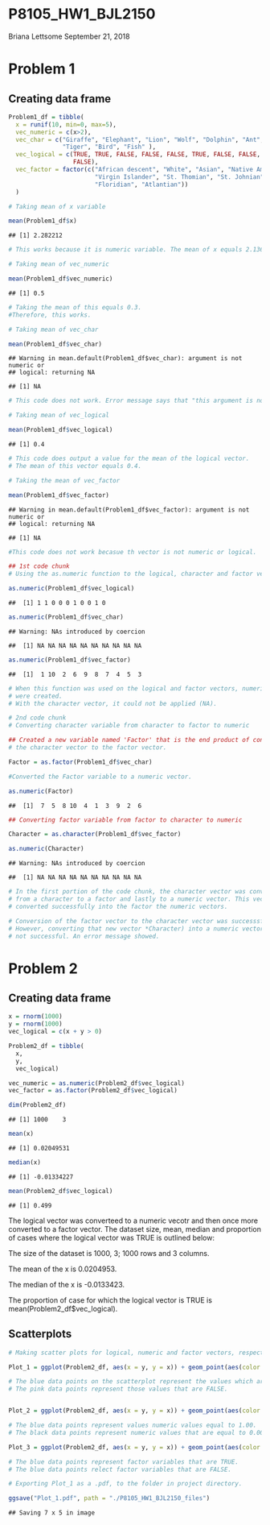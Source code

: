 P8105\_HW1\_BJL2150
================
Briana Lettsome
September 21, 2018

Problem 1
=========

Creating data frame
-------------------

``` r
Problem1_df = tibble(
  x = runif(10, min=0, max=5), 
  vec_numeric = c(x>2),
  vec_char = c("Giraffe", "Elephant", "Lion", "Wolf", "Dolphin", "Ant", "Dog", 
               "Tiger", "Bird", "Fish" ),
  vec_logical = c(TRUE, TRUE, FALSE, FALSE, FALSE, TRUE, FALSE, FALSE, TRUE, 
                  FALSE),
  vec_factor = factor(c("African descent", "White", "Asian", "Native American", 
                        "Virgin Islander", "St. Thomian", "St. Johnian", "Crucian", 
                        "Floridian", "Atlantian"))
  )
```

``` r
# Taking mean of x variable

mean(Problem1_df$x)
```

    ## [1] 2.282212

``` r
# This works because it is numeric variable. The mean of x equals 2.136482.
```

``` r
# Taking mean of vec_numeric

mean(Problem1_df$vec_numeric)
```

    ## [1] 0.5

``` r
# Taking the mean of this equals 0.3. 
#Therefore, this works.
```

``` r
# Taking mean of vec_char

mean(Problem1_df$vec_char)
```

    ## Warning in mean.default(Problem1_df$vec_char): argument is not numeric or
    ## logical: returning NA

    ## [1] NA

``` r
# This code does not work. Error message says that "this argument is not numeric or logical".
```

``` r
# Taking mean of vec_logical

mean(Problem1_df$vec_logical)
```

    ## [1] 0.4

``` r
# This code does output a value for the mean of the logical vector.
# The mean of this vector equals 0.4.
```

``` r
# Taking the mean of vec_factor

mean(Problem1_df$vec_factor)
```

    ## Warning in mean.default(Problem1_df$vec_factor): argument is not numeric or
    ## logical: returning NA

    ## [1] NA

``` r
#This code does not work becasue th vector is not numeric or logical.
```

``` r
## 1st code chunk
# Using the as.numeric function to the logical, character and factor vectors.

as.numeric(Problem1_df$vec_logical)
```

    ##  [1] 1 1 0 0 0 1 0 0 1 0

``` r
as.numeric(Problem1_df$vec_char)
```

    ## Warning: NAs introduced by coercion

    ##  [1] NA NA NA NA NA NA NA NA NA NA

``` r
as.numeric(Problem1_df$vec_factor)
```

    ##  [1]  1 10  2  6  9  8  7  4  5  3

``` r
# When this function was used on the logical and factor vectors, numeric values
# were created.
# With the character vector, it could not be applied (NA).
```

``` r
# 2nd code chunk
# Converting character variable from character to factor to numeric

## Created a new variable named 'Factor' that is the end product of converting
# the character vector to the factor vector.

Factor = as.factor(Problem1_df$vec_char)

#Converted the Factor variable to a numeric vector.

as.numeric(Factor)
```

    ##  [1]  7  5  8 10  4  1  3  9  2  6

``` r
## Converting factor variable from factor to character to numeric

Character = as.character(Problem1_df$vec_factor)

as.numeric(Character)
```

    ## Warning: NAs introduced by coercion

    ##  [1] NA NA NA NA NA NA NA NA NA NA

``` r
# In the first portion of the code chunk, the character vector was converted
# from a character to a factor and lastly to a numeric vector. This vector was
# converted successfully into the factor the numeric vectors. 

# Conversion of the factor vector to the character vector was successsful. 
# However, converting that new vector *Character) into a numeric vector was
# not successful. An error message showed.
```

Problem 2
=========

Creating data frame
-------------------

``` r
x = rnorm(1000)
y = rnorm(1000)
vec_logical = c(x + y > 0)

Problem2_df = tibble(
  x,
  y,
  vec_logical)

vec_numeric = as.numeric(Problem2_df$vec_logical)
vec_factor = as.factor(Problem2_df$vec_logical)

dim(Problem2_df)
```

    ## [1] 1000    3

``` r
mean(x)
```

    ## [1] 0.02049531

``` r
median(x)
```

    ## [1] -0.01334227

``` r
mean(Problem2_df$vec_logical)
```

    ## [1] 0.499

The logical vector was converteed to a numeric vecotr and then once more converted to a factor vector. The dataset size, mean, median and proportion of cases where the logical vector was TRUE is outlined below:

The size of the dataset is 1000, 3; 1000 rows and 3 columns.

The mean of the x is 0.0204953.

The median of the x is -0.0133423.

The proportion of case for which the logical vector is TRUE is mean(Problem2\_df$vec\_logical).

Scatterplots
------------

``` r
# Making scatter plots for logical, numeric and factor vectors, respectively.

Plot_1 = ggplot(Problem2_df, aes(x = y, y = x)) + geom_point(aes(color = vec_logical))

# The blue data points on the scatterplot represent the values which are TRUE.
# The pink data points represent those values that are FALSE.


Plot_2 = ggplot(Problem2_df, aes(x = y, y = x)) + geom_point(aes(color = vec_numeric))

# The blue data points represent values numeric values equal to 1.00.
# The black data points represent numeric values that are equal to 0.00. 

Plot_3 = ggplot(Problem2_df, aes(x = y, y = x)) + geom_point(aes(color = vec_factor))

# The blue data points represent factor variables that are TRUE.
# The blue data points relect factor variables that are FALSE.
```

``` r
# Exporting Plot_1 as a .pdf, to the folder in project directory.

ggsave("Plot_1.pdf", path = "./P8105_HW1_BJL2150_files")
```

    ## Saving 7 x 5 in image
